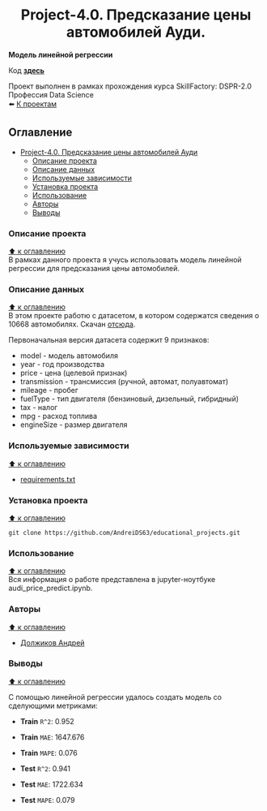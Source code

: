 # <center> Project-4.0. Предсказание цены автомобилей Ауди.
**Модель линейной регрессии**  

Код **[здесь]()**


Проект выполнен в рамках прохождения курса SkillFactory: DSPR-2.0 Профессия Data Science  
⬅️ [К проектам](https://github.com/AndreiDS63/educational_projects)

## Оглавление
- [ Project-4.0. Предсказание цены автомобилей Ауди]()
  - [Описание проекта](#описание-проекта)
  - [Описание данных](#описание-данных)
  - [Используемые зависимости](#используемые-зависимости)
  - [Установка проекта](#установка-проекта)
  - [Использование](#использование)
  - [Авторы](#авторы)
  - [Выводы](#выводы)


### Описание проекта
[⬆️ к оглавлению](#оглавление)  
В рамках данного проекта я учусь использовать модель линейной регрессии для предсказания цены автомобилей.
  

### Описание данных 
[⬆️ к оглавлению](#оглавление)  
В этом проекте работю с датасетом, в котором содержатся сведения о 10668 автомобилях. Скачан [отсюда](https://lms.skillfactory.ru/assets/courseware/v1/292794bd0d067bf8f4b9d1a9421b5c7d/asset-v1:SkillFactory+DSPR-2.0+14JULY2021+type@asset+block/audi.zip).

Первоначальная версия датасета содержит 9 признаков:

* model - модель автомобиля
* year - год производства
* price - цена (целевой признак)
* transmission - трансмиссия (ручной, автомат, полуавтомат)
* mileage - пробег
* fuelType - тип двигателя (бензиновый, дизельный, гибридный)
* tax - налог
* mpg - расход топлива
* engineSize - размер двигателя


### Используемые зависимости
[⬆️ к оглавлению](#оглавление)  
* [requirements.txt]()


### Установка проекта
[⬆️ к оглавлению](#оглавление)  

```
git clone https://github.com/AndreiDS63/educational_projects.git
```


### Использование
[⬆️ к оглавлению](#оглавление)  
Вся информация о работе представлена в jupyter-ноутбуке audi_price_predict.ipynb.


### Авторы
[⬆️ к оглавлению](#оглавление)  
* [Должиков Андрей](https://t.me/Dolzhikov_as)


### Выводы
[⬆️ к оглавлению](#оглавление)  

C помощью линейной регрессии удалось создать модель со сделующими метриками:

- **Train** `R^2`: 0.952
- **Train** `MAE`: 1647.676
- **Train** `MAPE`: 0.076

- **Test** `R^2`: 0.941
- **Test** `MAE`: 1722.634
- **Test** `MAPE`: 0.079